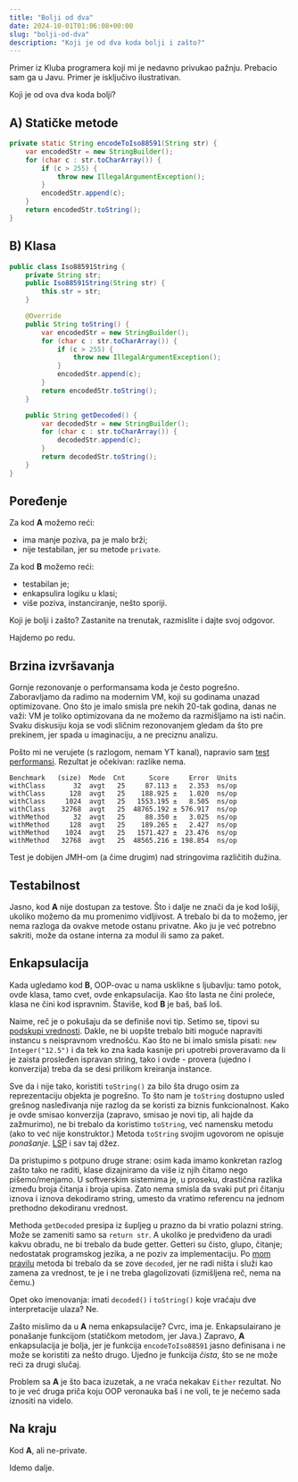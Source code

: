 ```yaml
---
title: "Bolji od dva"
date: 2024-10-01T01:06:08+00:00
slug: "bolji-od-dva"
description: "Koji je od dva koda bolji i zašto?"
---
```


Primer iz Kluba programera koji mi je nedavno privukao pažnju.
Prebacio sam ga u Javu. Primer je isključivo ilustrativan.

Koji je od ova dva koda bolji?

## A) Statičke metode

```java
private static String encodeToIso88591(String str) {
	var encodedStr = new StringBuilder();
	for (char c : str.toCharArray()) {
		if (c > 255) {
			throw new IllegalArgumentException();
		}
		encodedStr.append(c);
	}
	return encodedStr.toString();
}
```

## B) Klasa

```java
public class Iso88591String {
	private String str;
	public Iso88591String(String str) {
		this.str = str;
	}

	@Override
	public String toString() {
		var encodedStr = new StringBuilder();
		for (char c : str.toCharArray()) {
			if (c > 255) {
				throw new IllegalArgumentException();
			}
			encodedStr.append(c);
		}
		return encodedStr.toString();
	}

	public String getDecoded() {
		var decodedStr = new StringBuilder();
		for (char c : str.toCharArray()) {
			decodedStr.append(c);
		}
		return decodedStr.toString();
	}
}
```

## Poređenje

Za kod **A** možemo reći:

+ ima manje poziva, pa je malo brži;
+ nije testabilan, jer su metode `private`.

Za kod **B** možemo reći:

+ testabilan je;
+ enkapsulira logiku u klasi;
+ više poziva, instanciranje, nešto sporiji.

Koji je bolji i zašto? Zastanite na trenutak, razmislite i dajte svoj odgovor.

Hajdemo po redu.

## Brzina izvršavanja

Gornje rezonovanje o performansama koda je često pogrešno. Zaboravljamo da radimo na modernim VM, koji su godinama unazad optimizovane. Ono što je imalo smisla pre nekih 20-tak godina, danas ne važi: VM je toliko optimizovana da ne možemo da razmišljamo na isti način. Svaku diskusiju koja se vodi sličnim rezonovanjem gledam da što pre prekinem, jer spada u imaginaciju, a ne preciznu analizu.

Pošto mi ne verujete (s razlogom, nemam YT kanal), napravio sam [test performansi](https://github.com/igr/java-benchmarks/blob/master/src/main/java/com/oblac/jmh/lang/IsoEncodeBenchmark.java). Rezultat je očekivan: razlike nema.

```text
Benchmark   (size)  Mode  Cnt      Score     Error  Units
withClass       32  avgt   25     87.113 ±   2.353  ns/op
withClass      128  avgt   25    188.925 ±   1.020  ns/op
withClass     1024  avgt   25   1553.195 ±   8.505  ns/op
withClass    32768  avgt   25  48765.192 ± 576.917  ns/op
withMethod      32  avgt   25     88.350 ±   3.025  ns/op
withMethod     128  avgt   25    189.265 ±   2.427  ns/op
withMethod    1024  avgt   25   1571.427 ±  23.476  ns/op
withMethod   32768  avgt   25  48565.216 ± 198.854  ns/op
```

Test je dobijen JMH-om (a čime drugim) nad stringovima različitih dužina.

## Testabilnost

Jasno, kod **A** nije dostupan za testove. Što i dalje ne znači da je kod lošiji, ukoliko možemo da mu promenimo vidljivost. A trebalo bi da to možemo, jer nema razloga da ovakve metode ostanu privatne. Ako ju je već potrebno sakriti, može da ostane interna za modul ili samo za paket.

## Enkapsulacija

Kada ugledamo kod **B**, OOP-ovac u nama usklikne s ljubavlju: tamo potok, ovde klasa, tamo cvet, ovde enkapsulacija. Kao što lasta ne čini proleće, klasa ne čini kod ispravnim. Štaviše, kod **B** je baš, baš loš.

Naime, reč je o pokušaju da se definiše novi tip. Setimo se, tipovi su [podskupi vrednosti](https://oblac.rs/oop-kakav-tip-rece-klasa/). Dakle, ne bi uopšte trebalo biti moguće napraviti instancu s neispravnom vrednošću. Kao što ne bi imalo smisla pisati: `new Integer("12.5")` i da tek ko zna kada kasnije pri upotrebi proveravamo da li je zaista prosleđen ispravan string, tako i ovde - provera (ujedno i konverzija) treba da se desi prilikom kreiranja instance.

Sve da i nije tako, koristiti `toString()` za bilo šta drugo osim za reprezentaciju objekta je pogrešno. To što nam je `toString` dostupno usled grešnog nasleđivanja nije razlog da se koristi za biznis funkcionalnost. Kako je ovde smisao konverzija (zapravo, smisao je novi tip, ali hajde da zažmurimo), ne bi trebalo da koristimo `toString`, već namensku metodu (ako to već nije konstruktor.) Metoda `toString` svojim ugovorom ne opisuje _ponašanje_. [LSP](https://oblac.rs/liskov-substitution-problem/) i sav taj džez.

Da pristupimo s potpuno druge strane: osim kada imamo konkretan razlog zašto tako ne raditi, klase dizajniramo da više iz njih čitamo nego pišemo/menjamo. U softverskim sistemima je, u proseku, drastična razlika između broja čitanja i broja upisa. Zato nema smisla da svaki put pri čitanju iznova i iznova dekodiramo string, umesto da vratimo referencu na jednom prethodno dekodiranu vrednost.

Methoda `getDecoded` presipa iz šupljeg u prazno da bi vratio polazni string. Može se zameniti samo sa `return str`. A ukoliko je predviđeno da uradi kakvu obradu, ne bi trebalo da bude getter. Getteri su čisto, glupo, čitanje; nedostatak programskog jezika, a ne poziv za implementaciju. Po [mom pravilu](https://oblac.rs/imenovanje-namera-i-interpretacija/) metoda bi trebalo da se zove `decoded`, jer ne radi ništa i služi kao zamena za vrednost, te je i ne treba glagolizovati (izmišljena reč, nema na čemu.)

Opet oko imenovanja: imati `decoded()` i `toString()` koje vraćaju dve interpretacije ulaza? Ne.

Zašto mislimo da u **A** nema enkapsulacije? Cvrc, ima je. Enkapsulairano je ponašanje funkcijom (statičkom metodom, jer Java.) Zapravo, **A** enkapsulacija je bolja, jer je funkcija `encodeToIso88591` jasno definisana i ne može se koristiti za nešto drugo. Ujedno je funkcija _čista_, što se ne može reći za drugi slučaj.

Problem sa **A** je što baca izuzetak, a ne vraća nekakav `Either` rezultat. No to je već druga priča koju OOP veronauka baš i ne voli, te je nećemo sada iznositi na videlo.

## Na kraju

Kod **A**, ali ne-private.

Idemo dalje.
